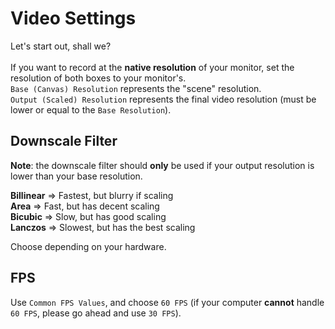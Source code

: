 # Video Settings
Let's start out, shall we?</br></br>
If you want to record at the **native resolution** of your monitor, set the resolution of both boxes to your monitor's.</br>
`Base (Canvas) Resolution` represents the "scene" resolution.</br>
`Output (Scaled) Resolution` represents the final video resolution (must be lower or equal to the `Base Resolution`).

## Downscale Filter
**Note**: the downscale filter should **only** be used if your output resolution is lower than your base resolution.

**Billinear** => Fastest, but blurry if scaling</br>
**Area** => Fast, but has decent scaling</br>
**Bicubic** => Slow, but has good scaling</br>
**Lanczos** => Slowest, but has the best scaling</br>

Choose depending on your hardware.</br>

## FPS
Use `Common FPS Values`, and choose `60 FPS` (if your computer **cannot** handle `60 FPS`, please go ahead and use `30 FPS`).
